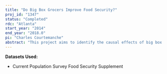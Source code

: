 ```yaml
---
title: "Do Big Box Grocers Improve Food Security?"
proj_id: "1347"
status: "Completed"
rdc: "Atlanta"
start_year: "2014"
end_year: "2018.0"
pi: "Charles Courtemanche"
abstract: "This project aims to identify the causal effects of big box grocers and warehouse clubs on household and child food insecurity. These types of stores may reduce food insecurity by lowering food prices and expanding food availability, especially for low-income households in areas with few grocery options. Food insecurity related outcomes (binary variables for household food insecurity, household very low food security, child food insecurity, and child very low food security) will come from the Current Population Study December Food Security Supplement (CPS-FSS)."
---
```


**Datasets Used:**

  - Current Population Survey Food Security Supplement 

